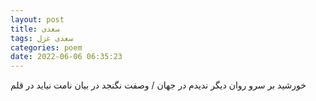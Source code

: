 ```yaml
---
layout: post
title: سعدی
tags: سعدی غزل
categories: poem
date: 2022-06-06 06:35:23
---
```


خورشید بر سرو روان دیگر ندیدم در جهان / وصفت نگنجد در بیان نامت نیاید در قلم
